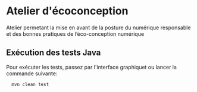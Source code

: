 
# Atelier d'écoconception

Atelier permetant la mise en avant de la posture du numérique responsable et des bonnes pratiques de l’éco-conception numérique


## Exécution des tests Java

Pour exécuter les tests, passez par l'interface graphiquet ou lancer la commande suivante:

```bash
  mvn clean test
```

